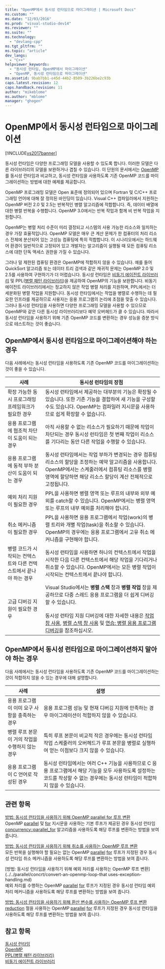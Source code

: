 ```yaml
---
title: "OpenMP에서 동시성 런타임으로 마이그레이션 | Microsoft Docs"
ms.custom: ""
ms.date: "12/03/2016"
ms.prod: "visual-studio-dev14"
ms.reviewer: ""
ms.suite: ""
ms.technology: 
  - "devlang-cpp"
ms.tgt_pltfrm: ""
ms.topic: "article"
dev_langs: 
  - "C++"
helpviewer_keywords: 
  - "동시성 런타임, OpenMP에서 마이그레이션"
  - "OpenMP, 동시성 런타임으로 마이그레이션"
ms.assetid: 9bab7bb1-e45d-44b2-8509-3b226be2c93b
caps.latest.revision: 12
caps.handback.revision: 11
author: "mikeblome"
ms.author: "mblome"
manager: "ghogen"
---
```

# OpenMP에서 동시성 런타임으로 마이그레이션
[!INCLUDE[vs2017banner](../../assembler/inline/includes/vs2017banner.md)]

동시성 런타임은 다양한 프로그래밍 모델을 사용할 수 있도록 합니다.  이러한 모델은 다른 라이브러리의 모델을 보완하거나 겹칠 수 있습니다.  이 단원의 문서에서는 [OpenMP](../../parallel/openmp/openmp-in-visual-cpp.md)를 동시성 런타임과 비교하고, 동시성 런타임을 사용하도록 기존 OpenMP 코드를 마이그레이션하는 방법에 대한 예제를 제공합니다.  
  
 OpenMP 프로그래밍 모델은 Open 표준에 정의되어 있으며 Fortran 및 C\/C\+\+ 프로그래밍 언어에 대해 잘 정의된 바인딩이 있습니다.  Visual C\+\+ 컴파일러에서 지원하는 OpenMP 버전 2.0 및 2.5는 반복적인 병렬 알고리즘에 적합합니다. 즉, 데이터 배열에 대한 병렬 반복을 수행합니다.  OpenMP 3.0에서는 반복 작업과 함께 비 반복 작업을 지원합니다.  
  
 OpenMP는 병렬 처리 수준이 미리 결정되고 시스템의 사용 가능한 리소스와 일치하는 경우 가장 효율적입니다.  OpenMP 모델은 매우 큰 계산 문제가 한 컴퓨터의 처리 리소스 전체에 분산되어 있는 고성능 컴퓨팅에 특히 적합합니다.  이 시나리오에서는 하드웨어 환경이 일반적으로 고정되어 있고 개발자는 알고리즘이 실행될 때 모든 컴퓨팅 리소스에 대한 단독 액세스 권한을 가질 수 있습니다.  
  
 그러나 덜 제한된 컴퓨팅 환경은 OpenMP에 적합하지 않을 수 있습니다.  예를 들어 QuickSort 알고리즘 또는 데이터 트리 검색과 같은 재귀적 문제는 OpenMP 2.0 및 2.5를 사용하여 구현하기가 더 어렵습니다.  동시성 런타임은 [비동기 에이전트 라이브러리](../../parallel/concrt/asynchronous-agents-library.md) 및 PPL\([병렬 패턴 라이브러리](../../parallel/concrt/parallel-patterns-library-ppl.md)\)을 제공하여 OpenMP의 기능을 보완합니다.  비동기 에이전트 라이브러리에서는 정교하지 않은 작업 병렬 처리를 지원하며, PPL에서는 더 세분화된 병렬 작업을 지원합니다.  동시성 런타임에서는 작업을 병렬로 수행하는 데 필요한 인프라를 제공하므로 사용자는 응용 프로그램의 논리에 초점을 맞출 수 있습니다.  그러나 동시성 런타임을 사용하면 다양한 프로그래밍 모델을 사용할 수 있으므로 OpenMP와 같은 다른 동시성 라이브러리보다 예약 오버헤드가 클 수 있습니다.  따라서 동시성 런타임을 사용하기 위해 기존 OpenMP 코드를 변환하는 경우 성능을 증분 방식으로 테스트하는 것이 좋습니다.  
  
## OpenMP에서 동시성 런타임으로 마이그레이션해야 하는 경우  
 다음 사례에서는 동시성 런타임을 사용하도록 기존 OpenMP 코드를 마이그레이션하는 것이 좋을 수 있습니다.  
  
|사례|동시성 런타임의 장점|  
|--------|-----------------|  
|확장 가능한 동시 프로그래밍 프레임워크가 필요한 경우|동시성 런타임에서 제공하는 대부분의 기능은 확장될 수 있습니다.  또한 기존 기능을 결합하여 새 기능을 구성할 수도 있습니다.  OpenMP는 컴파일러 지시문을 사용하므로 쉽게 확장할 수 없습니다.|  
|응용 프로그램에 협조적 차단이 도움이 되는 경우|아직 사용할 수 없는 리소스가 필요하기 때문에 작업이 차단되는 경우 동시성 런타임은 첫 번째 작업이 리소스를 기다리는 동안 다른 작업을 수행할 수 있습니다.|  
|응용 프로그램에 동적 부하 분산이 도움이 되는 경우|동시성 런타임에서는 작업 부하가 변경되는 경우 컴퓨팅 리소스의 할당을 조정하는 예약 알고리즘을 사용합니다.  OpenMP에서는 스케줄러에서 컴퓨팅 리소스를 병렬 영역에 할당하면 해당 리소스 할당이 계산 전체적으로 고정됩니다.|  
|예외 처리 지원이 필요한 경우|PPL을 사용하면 병렬 영역 또는 루프의 내부와 외부 예외를 catch할 수 있습니다.  OpenMP에서는 병렬 영역 또는 루프의 내부 예외를 처리해야 합니다.|  
|취소 메커니즘이 필요한 경우|PPL을 사용하면 응용 프로그램에서 작업\(work\)의 병렬 트리와 개별 작업\(task\)을 취소할 수 있습니다.  OpenMP의 경우에는 응용 프로그램에서 고유 취소 메커니즘을 구현해야 합니다.|  
|병렬 코드가 시작되는 컨텍스트와 다른 컨텍스트에서 끝나야 하는 경우|동시성 런타임을 사용하면 하나의 컨텍스트에서 작업을 시작한 다음 다른 컨텍스트에서 해당 작업을 기다리거나 취소할 수 있습니다.  OpenMP에서는 모든 병렬 작업이 시작되는 컨텍스트에서 끝나야 합니다.|  
|고급 디버깅 지원이 필요한 경우|Visual Studio에서는 **병렬 스택** 창과 **병렬 작업** 창을 제공하므로 다중 스레드 응용 프로그램을 더 쉽게 디버깅할 수 있습니다.<br /><br /> 동시성 런타임 지원 디버깅에 대한 자세한 내용은 [작업 창 사용](../Topic/Using%20the%20Tasks%20Window.md), [병렬 스택 창 사용](../Topic/Using%20the%20Parallel%20Stacks%20Window.md) 및 [연습: 병렬 응용 프로그램 디버깅](../Topic/Walkthrough:%20Debugging%20a%20Parallel%20Application.md)을 참조하십시오.|  
  
## OpenMP에서 동시성 런타임으로 마이그레이션하지 말아야 하는 경우  
 다음 사례에서는 동시성 런타임을 사용하도록 기존 OpenMP 코드를 마이그레이션하는 것이 적합하지 않을 수 있는 경우에 대해 설명합니다.  
  
|사례|설명|  
|--------|--------|  
|응용 프로그램이 이미 요구 사항을 충족하는 경우|응용 프로그램 성능 및 현재 디버깅 지원에 만족하는 경우 마이그레이션이 적합하지 않을 수 있습니다.|  
|병렬 루프 본문이 거의 작업을 수행하지 않는 경우|특히 루프 본문이 비교적 작은 경우에는 동시성 런타임 작업 스케줄러의 오버헤드가 루프 본문을 병렬로 실행하여 얻는 이점보다 크지 않을 수 있습니다.|  
|응용 프로그램이 C 언어로 작성된 경우|동시성 런타임에서는 여러 C\+\+ 기능을 사용하므로 C 응용 프로그램에서 해당 기능을 모두 사용하도록 설정하는 코드를 작성할 수 없는 경우에는 동시성 런타임이 적합하지 않을 수 있습니다.|  
  
## 관련 항목  
 [방법: 동시성 런타임을 사용하기 위해 OpenMP parallel for 루프 변환](../../parallel/concrt/how-to-convert-an-openmp-parallel-for-loop-to-use-the-concurrency-runtime.md)  
 OpenMP [parallel](../../parallel/openmp/reference/parallel.md) 및 [for](../../parallel/openmp/reference/for-openmp.md) 지시문을 사용하는 기본 루프가 제공된 경우 동시성 런타임 [concurrency::parallel\_for](../Topic/parallel_for%20Function.md) 알고리즘을 사용하도록 해당 루프를 변환하는 방법을 보여 줍니다.  
  
 [방법: 동시성 런타임을 사용하기 위해 취소를 사용하는 OpenMP 루프 변환](../../parallel/concrt/convert-an-openmp-loop-that-uses-cancellation.md)  
 모든 반복을 실행해야 할 필요는 없는 OpenMP [parallel](../../parallel/openmp/reference/parallel.md) [for](../../parallel/openmp/reference/for-openmp.md) 루프가 지정된 경우 동시성 런타임 취소 메커니즘을 사용하도록 해당 루프를 변환하는 방법을 보여 줍니다.  
  
 [방법: 동시성 런타임을 사용하기 위해 예외 처리를 사용하는 OpenMP 루프 변환](../../parallel/concrt/convert-an-openmp-loop-that uses-exception-handling.md)  
 예외 처리를 수행하는 OpenMP [parallel](../../parallel/openmp/reference/parallel.md) [for](../../parallel/openmp/reference/for-openmp.md) 루프가 지정된 경우 동시성 런타임 예외 처리 메커니즘을 사용하도록 해당 루프를 변환하는 방법을 보여 줍니다.  
  
 [방법: 동시성 런타임을 사용하기 위해 환산 변수를 사용하는 OpenMP 루프 변환](../../parallel/concrt/convert-an-openmp-loop-that-uses-a-reduction-variable.md)  
 [reduction](../../parallel/openmp/reference/reduction.md) 절을 사용하는 OpenMP [parallel](../../parallel/openmp/reference/parallel.md) [for](../../parallel/openmp/reference/for-openmp.md) 루프가 지정된 경우 동시성 런타임을 사용하도록 해당 루프를 변환하는 방법을 보여 줍니다.  
  
## 참고 항목  
 [동시성 런타임](../../parallel/concrt/concurrency-runtime.md)   
 [OpenMP](../../parallel/openmp/openmp-in-visual-cpp.md)   
 [PPL\(병렬 패턴 라이브러리\)](../../parallel/concrt/parallel-patterns-library-ppl.md)   
 [비동기 에이전트 라이브러리](../../parallel/concrt/asynchronous-agents-library.md)